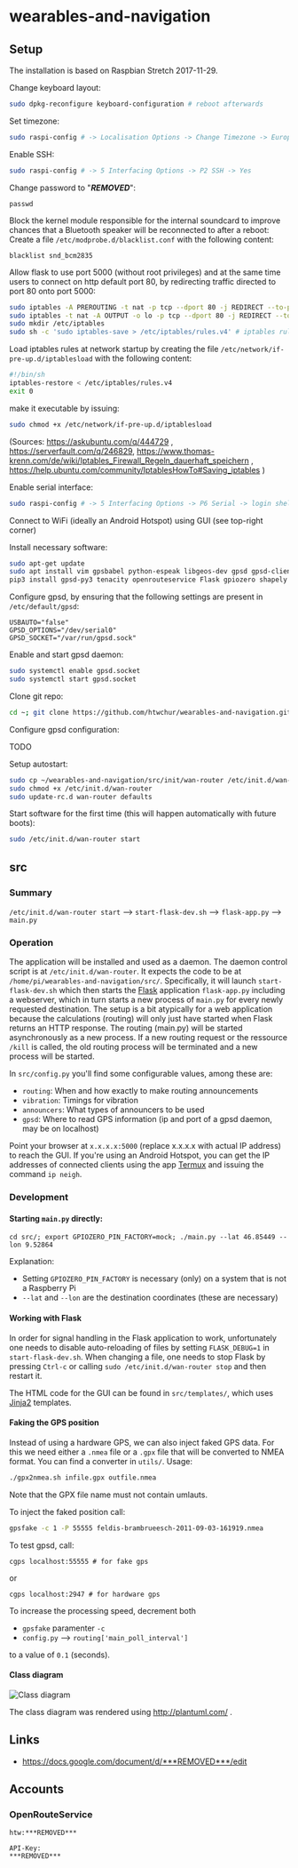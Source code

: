 # wearables-and-navigation

## Setup

The installation is based on Raspbian Stretch 2017-11-29.

Change keyboard layout:

```bash
sudo dpkg-reconfigure keyboard-configuration # reboot afterwards
```

Set timezone:

```bash
sudo raspi-config # -> Localisation Options -> Change Timezone -> Europe -> Zurich
```

Enable SSH:

```bash
sudo raspi-config # -> 5 Interfacing Options -> P2 SSH -> Yes
```

Change password to "***REMOVED***":
```
passwd
```

Block the kernel module responsible for the internal soundcard to improve chances that a Bluetooth speaker will be reconnected to after a reboot: Create a file `/etc/modprobe.d/blacklist.conf` with the following content:

```
blacklist snd_bcm2835
```

Allow flask to use port 5000 (without root privileges) and at the same time users to connect on http default port 80, by redirecting traffic directed to port 80 onto port 5000:

```bash
sudo iptables -A PREROUTING -t nat -p tcp --dport 80 -j REDIRECT --to-ports 5000 # port redirection for outsiders
sudo iptables -t nat -A OUTPUT -o lo -p tcp --dport 80 -j REDIRECT --to-port 5000 # port redirection for localhost, see https://askubuntu.com/a/579540
sudo mkdir /etc/iptables
sudo sh -c 'sudo iptables-save > /etc/iptables/rules.v4' # iptables rules are ephemeral, save them into a file, from https://stackoverflow.com/a/82278
```

Load iptables rules at network startup by creating the file `/etc/network/if-pre-up.d/iptablesload` with the following content:

```bash
#!/bin/sh
iptables-restore < /etc/iptables/rules.v4
exit 0
```

make it executable by issuing:

```bash
sudo chmod +x /etc/network/if-pre-up.d/iptablesload
```

(Sources: https://askubuntu.com/q/444729 , https://serverfault.com/q/246829, https://www.thomas-krenn.com/de/wiki/Iptables_Firewall_Regeln_dauerhaft_speichern , https://help.ubuntu.com/community/IptablesHowTo#Saving_iptables )

Enable serial interface:

```bash
sudo raspi-config # -> 5 Interfacing Options -> P6 Serial -> login shell: no -> serial port hardware: yes
```

Connect to WiFi (ideally an Android Hotspot) using GUI (see top-right corner)

Install necessary software:

```bash
sudo apt-get update
sudo apt install vim gpsbabel python-espeak libgeos-dev gpsd gpsd-clients python-gps colordiff tcpdump # install OS packages
pip3 install gpsd-py3 tenacity openrouteservice Flask gpiozero shapely pyproj pyttsx3 # install python packages
```

Configure gpsd, by ensuring that the following settings are present in `/etc/default/gpsd`:

```
USBAUTO="false"
GPSD_OPTIONS="/dev/serial0"
GPSD_SOCKET="/var/run/gpsd.sock"
```

Enable and start gpsd daemon:

```bash
sudo systemctl enable gpsd.socket
sudo systemctl start gpsd.socket
```

Clone git repo:

```bash
cd ~; git clone https://github.com/htwchur/wearables-and-navigation.git
```

Configure gpsd configuration:

TODO

Setup autostart:

```bash
sudo cp ~/wearables-and-navigation/src/init/wan-router /etc/init.d/wan-router
sudo chmod +x /etc/init.d/wan-router
sudo update-rc.d wan-router defaults
```

Start software for the first time (this will happen automatically with future boots):

```bash
sudo /etc/init.d/wan-router start
```


## src

### Summary

`/etc/init.d/wan-router start` --> `start-flask-dev.sh` --> `flask-app.py` --> `main.py`

### Operation

The application will be installed and used as a daemon. The daemon control script is at `/etc/init.d/wan-router`. It expects the code to be at `/home/pi/wearables-and-navigation/src/`. Specifically, it will launch `start-flask-dev.sh` which then starts the [Flask](https://de.wikipedia.org/wiki/Flask) application `flask-app.py` including a webserver, which in turn starts a new process of `main.py` for every newly requested destination. The setup is a bit atypically for a web application because the calculations (routing) will only just have started when Flask returns an HTTP response. The routing (main.py) will be started asynchronously as a new process. If a new routing request or the ressource `/kill` is called, the old routing process will be terminated and a new process will be started.

In `src/config.py` you'll find some configurable values, among these are:

- `routing`: When and how exactly to make routing announcements
- `vibration`: Timings for vibration
- `announcers`: What types of announcers to be used
- `gpsd`: Where to read GPS information (ip and port of a gpsd daemon, may be on localhost)

Point your browser at `x.x.x.x:5000` (replace x.x.x.x with actual IP address) to reach the GUI. If you're using an Android Hotspot, you can get the IP addresses of connected clients using the app [Termux](https://play.google.com/store/apps/details?id=com.termux) and issuing the command `ip neigh`.

### Development

#### Starting `main.py` directly:

    cd src/; export GPIOZERO_PIN_FACTORY=mock; ./main.py --lat 46.85449 --lon 9.52864

Explanation:

- Setting `GPIOZERO_PIN_FACTORY` is necessary (only) on a system that is not a Raspberry Pi
- `--lat` and `--lon` are the destination coordinates (these are necessary)

#### Working with Flask

In order for signal handling in the Flask application to work, unfortunately one needs to disable auto-reloading of files by setting `FLASK_DEBUG=1` in `start-flask-dev.sh`. When changing a file, one needs to stop Flask by pressing `Ctrl-c` or calling `sudo /etc/init.d/wan-router stop` and then restart it.

The HTML code for the GUI can be found in `src/templates/`, which uses [Jinja2](http://jinja.pocoo.org/docs) templates.

#### Faking the GPS position

Instead of using a hardware GPS, we can also inject faked GPS data. For this we need either a `.nmea` file or a `.gpx` file that will be converted to NMEA format. You can find a converter in `utils/`. Usage:

```bash
./gpx2nmea.sh infile.gpx outfile.nmea
```

Note that the GPX file name must not contain umlauts.

To inject the faked position call:

```bash
gpsfake -c 1 -P 55555 feldis-brambrueesch-2011-09-03-161919.nmea
```

To test gpsd, call:

    cgps localhost:55555 # for fake gps

or

    cgps localhost:2947 # for hardware gps

To increase the processing speed, decrement both

- `gpsfake` paramenter `-c`
- `config.py` --> `routing['main_poll_interval']`

to a value of `0.1` (seconds).


#### Class diagram

![Class diagram](https://raw.githubusercontent.com/htwchur/wearables-and-navigation/master/doc/klassendiagramm.png?token=AEgeBcwyK-BGEYOd-_7Hbdl9AD3iPqvnks5bENfjwA%3D%3D "Class diagram")

The class diagram was rendered using http://plantuml.com/ .

## Links

- https://docs.google.com/document/d/***REMOVED***/edit


## Accounts

### OpenRouteService

```
htw:***REMOVED***

API-Key:
***REMOVED***
```


